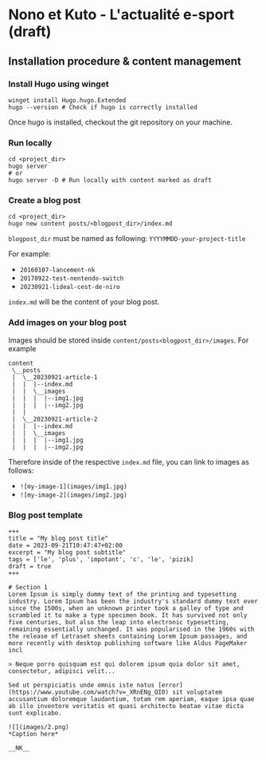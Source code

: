 # Nono et Kuto - L'actualité e-sport (draft)

## Installation procedure & content management

### Install Hugo using winget
```shell
winget install Hugo.hugo.Extended
hugo --version # Check if hugo is correctly installed
```

Once hugo is installed, checkout the git repository on your machine.

### Run locally
```shell
cd <project_dir>
hugo server
# or
hugo server -D # Run locally with content marked as draft
```

### Create a blog post
```shell
cd <project_dir>
hugo new content posts/<blogpost_dir>/index.md
```

`blogpost_dir` must be named as following: `YYYYMMDD-your-project-title`

For example:
- `20160107-lancement-nk`
- `20170922-test-nentendo-switch`
- `20230921-lideal-cest-de-niro`

`index.md` will be the content of your blog post.

### Add images on your blog post

Images should be stored inside `content/posts<blogpost_dir>/images`. For example

```
content
 \__posts 
 |  \__20230921-article-1
 |  |  |--index.md
 |  |  \__images
 |  |  |  |--img1.jpg
 |  |  |  |--img2.jpg
 |  |
 |  \__20230921-article-2
 |  |  |--index.md
 |  |  \__images
 |  |  |  |--img1.jpg
 |  |  |  |--img2.jpg
```

Therefore inside of the respective `index.md` file, you can link to images as follows:
- `![my-image-1](images/img1.jpg)`
- `![my-image-2](images/img2.jpg)`

### Blog post template

```
+++
title = "My blog post title"
date = 2023-09-21T10:47:47+02:00
excerpt = "My blog post subtitle"
tags = ['le', 'plus', 'impotant', 'c', 'le', 'pizik]
draft = true
+++

# Section 1
Lorem Ipsum is simply dummy text of the printing and typesetting industry. Lorem Ipsum has been the industry's standard dummy text ever since the 1500s, when an unknown printer took a galley of type and scrambled it to make a type specimen book. It has survived not only five centuries, but also the leap into electronic typesetting, remaining essentially unchanged. It was popularised in the 1960s with the release of Letraset sheets containing Lorem Ipsum passages, and more recently with desktop publishing software like Aldus PageMaker incl

> Neque porro quisquam est qui dolorem ipsum quia dolor sit amet, consectetur, adipisci velit...

Sed ut perspiciatis unde omnis iste natus [error](https://www.youtube.com/watch?v=_XRnENg_QI0) sit voluptatem accusantium doloremque laudantium, totam rem aperiam, eaque ipsa quae ab illo inventore veritatis et quasi architecto beatae vitae dicta sunt explicabo.

![](images/2.png)
*Caption here*

__NK__

```
